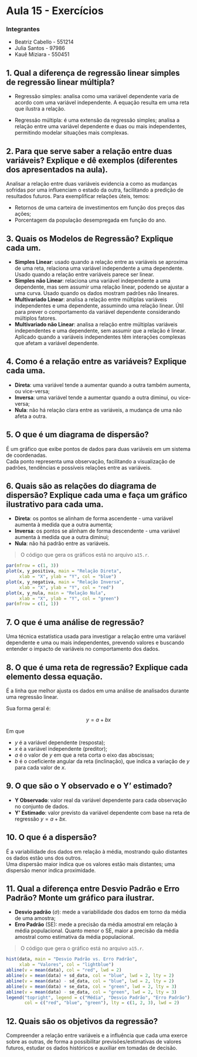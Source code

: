 # Aula 15 - Exercícios

### Integrantes
- Beatriz Cabello - 551214
- Julia Santos - 97986
- Kauê Miziara - 550451

## 1. Qual a diferença de regressão linear simples de regressão linear múltipla?
- Regressão simples: analisa como uma variável dependente varia de acordo com uma variável independente. A equação resulta em uma reta que ilustra a relação.

- Regressão múltipla: é uma extensão da regressão simples; analisa a relação entre uma variável dependente e duas ou mais independentes, permitindo modelar situações mais complexas.

## 2. Para que serve saber a relação entre duas variáveis? Explique e dê exemplos (diferentes dos apresentados na aula).
Analisar a relação entre duas variáveis evidencia a como as mudanças sofridas por uma influenciam o estado da outra, facilitando a predição de resultados futuros. Para exemplificar relações úteis, temos:
- Retornos de uma carteira de investimentos em função dos preços das ações;
- Porcentagem da população desempregada em função do ano.

## 3. Quais os Modelos de Regressão? Explique cada um.
- **Simples Linear**: usado quando a relação entre as variáveis se aproxima de uma reta, relaciona uma variável independente a uma dependente. Usado quando a relação entre variáveis parece ser linear.
- **Simples não Linear**: relaciona uma variável independente a uma dependente, mas sem assumir uma relação linear, podendo se ajustar a uma curva. Usado quando os dados mostram padrões não lineares.
- **Multivariado Linear**: analisa a relação entre múltiplas variáveis independentes e uma dependente, assumindo uma relação linear. Útil para prever o comportamento da variável dependente considerando múltiplos fatores.
- **Multivariado não Linear**: analisa a relação entre múltiplas variáveis independentes e uma dependente, sem assumir que a relação é linear. Aplicado quando a variáveis independentes têm interações complexas que afetam a variável dependente.

## 4. Como é a relação entre as variáveis? Explique cada uma.
- **Direta**: uma variável tende a aumentar quando a outra também aumenta, ou vice-versa;
- **Inversa**: uma variável tende a aumentar quando a outra diminui, ou vice-versa;
- **Nula**: não há relação clara entre as variáveis, a mudança de uma não afeta a outra.

## 5. O que é um diagrama de dispersão?
É um gráfico que exibe pontos de dados para duas variáveis em um sistema de coordenadas.<br>
Cada ponto representa uma observação, facilitando a visualização de padrões, tendências e possíveis relações entre as variáveis.

## 6. Quais são as relações do diagrama de dispersão? Explique cada uma e faça um gráfico ilustrativo para cada uma.
- **Direta**: os pontos se alinham de forma ascendente - uma variável aumenta à medida que a outra aumenta;
- **Inversa**: os pontos se alinham de forma descendente - uma variável aumenta à medida que a outra diminui;
- **Nula**: não há padrão entre as variáveis.

> O código que gera os gráficos está no arquivo `a15.r`.
```r
par(mfrow = c(1, 3))
plot(x, y_positiva, main = "Relação Direta",
     xlab = "X", ylab = "Y", col = "blue")
plot(x, y_negativa, main = "Relação Inversa",
     xlab = "X", ylab = "Y", col = "red")
plot(x, y_nula, main = "Relação Nula",
     xlab = "X", ylab = "Y", col = "green")
par(mfrow = c(1, 1))
```

## 7. O que é uma análise de regressão?
Uma técnica estatística usada para investigar a relação entre uma variável dependente e uma ou mais independentes, prevendo valores e buscando entender o impacto de variáveis no comportamento dos dados.

## 8. O que é uma reta de regressão? Explique cada elemento dessa equação.
É a linha que melhor ajusta os dados em uma análise de analisados durante uma regressão linear.<br>

Sua forma geral é:

$$y= a + bx$$

Em que
- $y$ é a variável dependente (resposta);
- $x$ é a variável independente (preditor);
- $a$ é o valor de $y$ em que a reta corta o eixo das abscissas;
- $b$ é o coeficiente angular da reta (inclinação), que indica a variação de $y$ para cada valor de $x$.

## 9. O que são o Y observado e o Y’ estimado?
- **Y Observado**: valor real da variável dependente para cada observação no conjunto de dados.
- **Y' Estimado**: valor previsto da variável dependente com base na reta de regressão $y = a + bx$.

## 10. O que é a dispersão?
É a variabilidade dos dados em relação à média, mostrando quão distantes os dados estão uns dos outros.<br>
Uma dispersão maior indica que os valores estão mais distantes; uma dispersão menor indica proximidade.

## 11. Qual a diferença entre Desvio Padrão e Erro Padrão? Monte um gráfico para ilustrar.
- **Desvio padrão** ($\sigma$): mede a variabilidade dos dados em torno da média de uma amostra;
- **Erro Padrão** (SE): mede a precisão da média amostral em relação à média populacional. Quanto menor o SE, maior a precisão da média amostral como estimativa da média populacional.

> O código que gera o gráfico está no arquivo `a15.r`.

```r
hist(data, main = "Desvio Padrão vs. Erro Padrão", 
     xlab = "Valores", col = "lightblue")
abline(v = mean(data), col = "red", lwd = 2)
abline(v = mean(data) + sd_data, col = "blue", lwd = 2, lty = 2)
abline(v = mean(data) - sd_data, col = "blue", lwd = 2, lty = 2)
abline(v = mean(data) + se_data, col = "green", lwd = 2, lty = 3)
abline(v = mean(data) - se_data, col = "green", lwd = 2, lty = 3)
legend("topright", legend = c("Média", "Desvio Padrão", "Erro Padrão"), 
       col = c("red", "blue", "green"), lty = c(1, 2, 3), lwd = 2)
```

## 12. Quais são os objetivos da regressão?
Compreender a relação entre variáveis e a influência que cada uma exerce sobre as outras, de forma a possibilitar previsões/estimativas de valores futuros, estudar os dados históricos e auxiliar em tomadas de decisão.